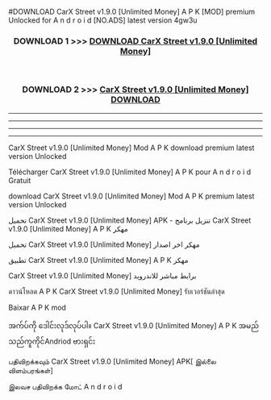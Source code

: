 #DOWNLOAD CarX Street  v1.9.0 [Unlimited Money] A P K [MOD] premium Unlocked for A n d r o i d [NO.ADS] latest version 4gw3u



<div align="center">

<h3>DOWNLOAD 1 >>> <a href="https://teeasianyam.web.app?sq=CarX Street  v1.9.0 [Unlimited Money]">DOWNLOAD CarX Street  v1.9.0 [Unlimited Money] </a></h3><br>

<h3>DOWNLOAD 2 >>> <a href="https://teeasianyam.web.app?sq=CarX Street  v1.9.0 [Unlimited Money] ">CarX Street  v1.9.0 [Unlimited Money]  DOWNLOAD </a></h3>

</div>


----------------------------------------------------------

----------------------------------------------------------

----------------------------------------------------------

----------------------------------------------------------


CarX Street  v1.9.0 [Unlimited Money]  Mod A P K download premium latest version Unlocked

Télécharger CarX Street  v1.9.0 [Unlimited Money]  A P K pour A n d r o i d Gratuit

download CarX Street  v1.9.0 [Unlimited Money]  Mod A P K premium latest version Unlocked

تحميل CarX Street  v1.9.0 [Unlimited Money]  APK - تنزيل برنامج CarX Street  v1.9.0 [Unlimited Money]  A P K مهكر

تحميل CarX Street  v1.9.0 [Unlimited Money]  مهكر اخر اصدار

تطبيق CarX Street  v1.9.0 [Unlimited Money]  A P K مهكر

CarX Street  v1.9.0 [Unlimited Money]  برابط مباشر للاندرويد

ดาวน์โหลด A P K CarX Street  v1.9.0 [Unlimited Money]  รับเวอร์ชันล่าสุด

Baixar A P K mod

အက်ပ်ကို ဒေါင်းလုဒ်လုပ်ပါ။ CarX Street  v1.9.0 [Unlimited Money]  A P K အမည်သည်ကူကိုင်Andriod ဗားရှင်း

பதிவிறக்கவும் CarX Street  v1.9.0 [Unlimited Money]  APK[ இல்லை விளம்பரங்கள்] 
 
இலவச பதிவிறக்க மோட் A n d r o i d



